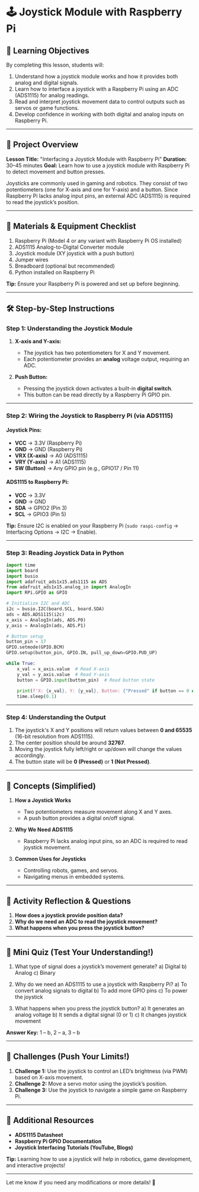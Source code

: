 # 🕹️ Joystick Module with Raspberry Pi

## 🎯 Learning Objectives
By completing this lesson, students will:

1. Understand how a joystick module works and how it provides both analog and digital signals.
2. Learn how to interface a joystick with a Raspberry Pi using an ADC (ADS1115) for analog readings.
3. Read and interpret joystick movement data to control outputs such as servos or game functions.
4. Develop confidence in working with both digital and analog inputs on Raspberry Pi.

---

## 🔎 Project Overview

**Lesson Title:** "Interfacing a Joystick Module with Raspberry Pi"
**Duration:** 30–45 minutes
**Goal:** Learn how to use a joystick module with Raspberry Pi to detect movement and button presses.

Joysticks are commonly used in gaming and robotics. They consist of two potentiometers (one for X-axis and one for Y-axis) and a button. Since Raspberry Pi lacks analog input pins, an external ADC (ADS1115) is required to read the joystick’s position.

---

## 🔧 Materials & Equipment Checklist

1. Raspberry Pi (Model 4 or any variant with Raspberry Pi OS installed)
2. ADS1115 Analog-to-Digital Converter module
3. Joystick module (XY joystick with a push button)
4. Jumper wires
5. Breadboard (optional but recommended)
6. Python installed on Raspberry Pi

**Tip:** Ensure your Raspberry Pi is powered and set up before beginning.

---

## 🛠 Step-by-Step Instructions

### **Step 1: Understanding the Joystick Module**

1. **X-axis and Y-axis:**
   - The joystick has two potentiometers for X and Y movement.
   - Each potentiometer provides an **analog** voltage output, requiring an ADC.

2. **Push Button:**
   - Pressing the joystick down activates a built-in **digital switch**.
   - This button can be read directly by a Raspberry Pi GPIO pin.

---

### **Step 2: Wiring the Joystick to Raspberry Pi (via ADS1115)**

#### **Joystick Pins:**
- **VCC** → 3.3V (Raspberry Pi)
- **GND** → GND (Raspberry Pi)
- **VRX (X-axis)** → A0 (ADS1115)
- **VRY (Y-axis)** → A1 (ADS1115)
- **SW (Button)** → Any GPIO pin (e.g., GPIO17 / Pin 11)

#### **ADS1115 to Raspberry Pi:**
- **VCC** → 3.3V
- **GND** → GND
- **SDA** → GPIO2 (Pin 3)
- **SCL** → GPIO3 (Pin 5)

**Tip:** Ensure I2C is enabled on your Raspberry Pi (`sudo raspi-config` → Interfacing Options → I2C → Enable).

---

### **Step 3: Reading Joystick Data in Python**

```python
import time
import board
import busio
import adafruit_ads1x15.ads1115 as ADS
from adafruit_ads1x15.analog_in import AnalogIn
import RPi.GPIO as GPIO

# Initialize I2C and ADC
i2c = busio.I2C(board.SCL, board.SDA)
ads = ADS.ADS1115(i2c)
x_axis = AnalogIn(ads, ADS.P0)
y_axis = AnalogIn(ads, ADS.P1)

# Button setup
button_pin = 17
GPIO.setmode(GPIO.BCM)
GPIO.setup(button_pin, GPIO.IN, pull_up_down=GPIO.PUD_UP)

while True:
    x_val = x_axis.value  # Read X-axis
    y_val = y_axis.value  # Read Y-axis
    button = GPIO.input(button_pin)  # Read button state
    
    print(f'X: {x_val}, Y: {y_val}, Button: {"Pressed" if button == 0 else "Not Pressed"}')
    time.sleep(0.1)
```

---

### **Step 4: Understanding the Output**

1. The joystick's X and Y positions will return values between **0 and 65535** (16-bit resolution from ADS1115).
2. The center position should be around **32767**.
3. Moving the joystick fully left/right or up/down will change the values accordingly.
4. The button state will be **0 (Pressed)** or **1 (Not Pressed)**.

---

## 🤖 Concepts (Simplified)

1. **How a Joystick Works**
   - Two potentiometers measure movement along X and Y axes.
   - A push button provides a digital on/off signal.

2. **Why We Need ADS1115**
   - Raspberry Pi lacks analog input pins, so an ADC is required to read joystick movement.

3. **Common Uses for Joysticks**
   - Controlling robots, games, and servos.
   - Navigating menus in embedded systems.

---

## 📝 Activity Reflection & Questions

1. **How does a joystick provide position data?**
2. **Why do we need an ADC to read the joystick movement?**
3. **What happens when you press the joystick button?**

---

## 🧠 Mini Quiz (Test Your Understanding!)

1. What type of signal does a joystick’s movement generate?
   a) Digital
   b) Analog
   c) Binary

2. Why do we need an ADS1115 to use a joystick with Raspberry Pi?
   a) To convert analog signals to digital
   b) To add more GPIO pins
   c) To power the joystick

3. What happens when you press the joystick button?
   a) It generates an analog voltage
   b) It sends a digital signal (0 or 1)
   c) It changes joystick movement

**Answer Key:** 1 – b, 2 – a, 3 – b

---

## 🚀 Challenges (Push Your Limits!)

1. **Challenge 1:** Use the joystick to control an LED’s brightness (via PWM) based on X-axis movement.
2. **Challenge 2:** Move a servo motor using the joystick’s position.
3. **Challenge 3:** Use the joystick to navigate a simple game on Raspberry Pi.

---

## 📖 Additional Resources

- **ADS1115 Datasheet**
- **Raspberry Pi GPIO Documentation**
- **Joystick Interfacing Tutorials (YouTube, Blogs)**

**Tip:** Learning how to use a joystick will help in robotics, game development, and interactive projects!

---

Let me know if you need any modifications or more details! 🚀

